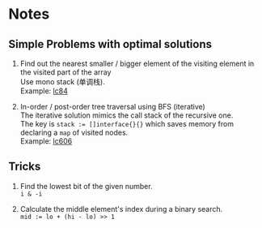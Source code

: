 # Notes

## Simple Problems with optimal solutions

1. Find out the nearest smaller / bigger element of the visiting element in the visited part of the array  
Use mono stack (单调栈).  
Example: [lc84](../golang/lc84LargestRectangleInHistogram.go)

2. In-order / post-order tree traversal using BFS (iterative)  
The iterative solution mimics the call stack of the recursive one.  
The key is `stack := []interface{}{}` which saves memory from declaring a `map` of visited nodes.  
Example: [lc606](../golang/lc606ConstructStringFromBinaryTree.go)

## Tricks

1. Find the lowest bit of the given number.  
`i & -i`

2. Calculate the middle element's index during a binary search.  
`mid := lo + (hi - lo) >> 1`